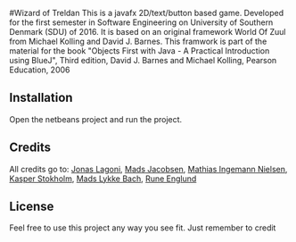 #Wizard of Treldan
This is a javafx 2D/text/button based game. Developed for the first semester in Software Engineering on University of Southern Denmark (SDU) of 2016. It is based on an original framework World Of Zuul from Michael Kolling and David J. Barnes.
This framwork is part of the material for the book "Objects First with Java - A Practical Introduction using BlueJ", Third edition, David J. Barnes and Michael Kolling, Pearson Education, 2006
## Installation
Open the netbeans project and run the project.
## Credits
All credits go to:
[Jonas Lagoni](https://github.com/jonaslagoni/), 
[Mads Jacobsen](https://github.com/MemmoSJ), 
[Mathias Ingemann Nielsen](https://github.com/mathn16/), 
[Kasper Stokholm](https://github.com/KasperStokholm/), 
[Mads Lykke Bach](https://github.com/MadsLB/), 
[Rune Englund](https://github.com/runeenglund/)
## License
Feel free to use this project any way you see fit. Just remember to credit
